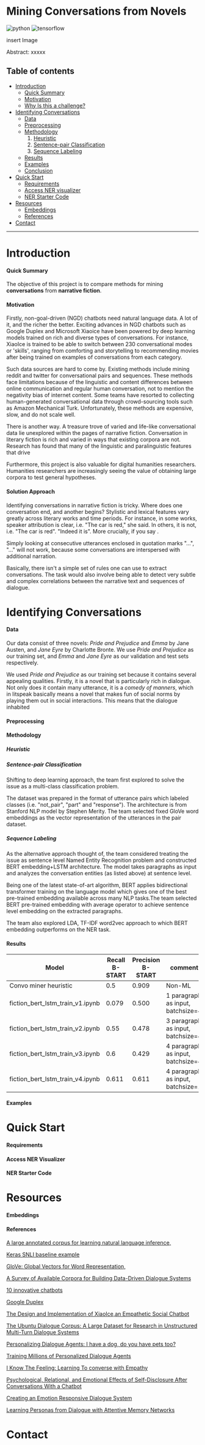 # Mining Conversations from Novels

![python](https://img.shields.io/badge/python%20-3.7.1-brightgreen.svg) ![tensorflow](https://img.shields.io/badge/tensorflow-2.0.0--alpha0-orange.svg)

insert Image

Abstract: xxxxx

## Table of contents
* [Introduction](#general-info)
  - [Quick Summary](#Quick-Summary)
  - [Motivation](#motivation)
  - [Why Is this a challenge?](#why-is-the-a-challenge)
* [Identifying Conversations](#identifying-conversations)
  - [Data](#data)
  - [Preprocessing](#preprocessing)
  - [Methodology](#Methodology)
    1. [Heuristic](#Heuristic)
    2. [Sentence-pair Classification](#Sentence-pair-Classification)
    3. [Sequence Labeling](#Sequence-Labeling)
  - [Results](#results)
  - [Examples](#examples)
  - [Conclusion](#conclusion)
* [Quick Start](#quick-start)
  - [Requirements](#requirements)
  - [Access NER visualizer](#requirements)
  - [NER Starter Code]()
* [Resources](#resources)
  - [Embeddings](#embeddings)
  - [References](#references)
* [Contact](#contact)

---

# Introduction

#### Quick Summary

The objective of this project is to compare methods for mining **conversations** from **narrative fiction**.

#### Motivation

Firstly, non-goal-driven (NGD) chatbots need natural language data. A lot of it, and the richer the better. Exciting advances in NGD chatbots such as Google Duplex and Microsoft Xiaoice have been powered by deep learning models trained on rich and diverse types of conversations. For instance, XiaoIce is trained to be able to switch between 230 conversational modes or 'skills', ranging from comforting and storytelling to recommending movies after being trained on examples of conversations from each category.

Such data sources are hard to come by. Existing methods include mining reddit and twitter for conversational pairs and sequences. These methods face limitations because of the linguistic and content differences between online communication and regular human conversation, not to mention the negativity bias of internet content. Some teams have resorted to collecting human-generated conversational data through crowd-sourcing tools such as Amazon Mechanical Turk. Unfortunately, these methods are expensive, slow, and do not scale well.

There is another way. A treasure trove of varied and life-like conversational data lie unexplored within the  pages of narrative fiction. Conversation in literary fiction is rich and varied in ways that existing corpora are not. Research has found that many of the linguistic and paralinguistic features that drive 

Furthermore, this project is also valuable for digital humanities researchers. Humanities researchers are increasingly seeing the value of obtaining large corpora to test general hypotheses. 

#### Solution Approach

Identifying conversations in narrative fiction is tricky. Where does one conversation end, and another begins? Stylistic and lexical features vary greatly across literary works and time periods. For instance, in some works, speaker attribution is clear, i.e. "The car is red," she said. In others, it is not, i.e. "The car is red". "Indeed it is". More crucially, if you say . 

Simply looking at consecutive utterances enclosed in quotation marks "…", "…" will not work, because some conversations are interspersed with additional narration.

Basically, there isn't a simple set of rules one can use to extract conversations. The task would also involve being able to detect very subtle and complex correlations between the narrative text and sequences of dialogue.



#### 

# Identifying Conversations

#### Data

Our data consist of three novels: *Pride and Prejudice*  and *Emma* by Jane Austen, and *Jane Eyre* by Charlotte Bronte. We use *Pride and Prejudice* as our training set, and *Emma* and *Jane Eyre* as our validation and test sets respectively.

We used *Pride and Prejudice* as our training set because it contains several appealing qualities. Firstly, it is a novel that is particularly rich in dialogue. Not only does it contain many utterance, it is a *comedy of manners*, which in litspeak basically means a novel that makes fun of social norms by playing them out in social interactions. This means that the dialogue inhabited   



#### Preprocessing

#### Methodology

##### Heuristic 

##### Sentence-pair Classification

Shifting to deep learning approach, the team first explored to solve the issue as a multi-class classification problem.
 
 The dataset was prepared in the format of utterance pairs which labeled classes (i.e. "not_pair", "part" and "response"). The architecture is from Stanford NLP model by Stephen Merity. The team selected fixed GloVe word embeddings as the vector representation of the utterances in the pair dataset.

##### Sequence Labeling

As the alternative approach thought of, the team considered treating the issue as sentence level Named Entity Recognition problem and constructed BERT embedding+LSTM architecture. The model takes paragraphs as input and analyzes the conversation entities (as listed above) at sentence level.

Being one of the latest state-of-art algorithm, BERT applies bidirectional transformer training on the language model which gives one of the best pre-trained embedding available across many NLP tasks.The team selected BERT pre-trained embedding with average operator to achieve sentence level embedding on the extracted paragraphs.

The team also explored LDA, TF-IDF word2vec approach to which BERT embedding outperforms on the NER task.


#### Results


| Model                            | Recall B-START | Precision B-START | comments                           |
| -------------------------------- | -------------- | ----------------- | ---------------------------------- |
| Convo miner heuristic            | 0.5            | 0.909             | Non-ML                             |
| fiction_bert_lstm_train_v1.ipynb | 0.079          | 0.500             | 1 paragraph as input, batchsize=4  |
| fiction_bert_lstm_train_v2.ipynb | 0.55           | 0.478             | 3 paragraph as input, batchsize=4  |
| fiction_bert_lstm_train_v3.ipynb | 0.6            | 0.429             | 4 paragraph as input, batchsize=4  |
| fiction_bert_lstm_train_v4.ipynb | 0.611          | 0.611             | 4 paragraph as input, batchsize=16 |

#### Examples

# Quick Start

#### Requirements

#### Access NER Visualizer

#### NER Starter Code

# Resources

#### Embeddings

#### References

[A large annotated corpus for learning natural language inference,](https://nlp.stanford.edu/pubs/snli_paper.pdf)

[Keras SNLI baseline example](https://github.com/Smerity/keras_snli)

[GloVe: Global Vectors for Word Representation,](https://nlp.stanford.edu/pubs/glove.pdf)

[A Survey of Available Corpora for Building Data-Driven Dialogue Systems](https://arxiv.org/pdf/1512.05742.pdf)

[10 innovative chatbots](https://www.wordstream.com/blog/ws/2017/10/04/chatbots)

[Google Duplex](https://ai.googleblog.com/2018/05/duplex-ai-system-for-natural-conversation.html)

[The Design and Implementation of XiaoIce,an Empathetic Social Chatbot](https://arxiv.org/pdf/1812.08989.pdf)

[The Ubuntu Dialogue Corpus: A Large Dataset for Research in Unstructured Multi-Turn Dialogue Systems](https://arxiv.org/pdf/1506.08909.pdf)

[Personalizing Dialogue Agents: I have a dog, do you have pets too?](https://arxiv.org/abs/1801.07243)

[Training Millions of Personalized Dialogue Agents](https://www.topbots.com/most-important-conversational-ai-research/#ai-chat-paper-2018-4)

[I Know The Feeling: Learning To converse with Empathy](https://arxiv.org/pdf/1811.00207.pdf)

[Psychological, Relational, and Emotional Effects of Self-Disclosure After Conversations With a Chatbot](https://academic.oup.com/joc/article-abstract/68/4/712/5025583)

[Creating an Emotion Responsive Dialogue System](https://uwspace.uwaterloo.ca/bitstream/handle/10012/14026/Vadehra_Ankit.pdf?sequence=1&isAllowed=y)

[Learning Personas from Dialogue with Attentive Memory Networks](https://arxiv.org/pdf/1810.08717.pdf) 

# Contact